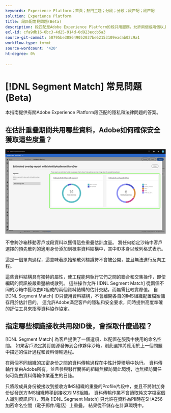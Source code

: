 ```yaml
---
keywords: Experience Platform；首頁；熱門主題；分段；分段；段匹配；段匹配
solution: Experience Platform
title: 段匹配常見問題(Beta)
description: 段匹配是Adobe Experience Platform的段共用服務，允許兩個或兩個以上平台用戶以安全、受管理和隱私友好的方式交換段資料。
exl-id: cfa9db16-0bc3-4d25-914d-0d923eccb5a3
source-git-commit: 50795be308649052037be62153109eadab02c9a1
workflow-type: tm+mt
source-wordcount: '420'
ht-degree: 0%

---
```


# [!DNL Segment Match] 常見問題(Beta)

本指南提供有關Adobe Experience Platform段匹配的隱私和法律問題的答案。

## 在估計重疊期間共用哪些資料，Adobe如何確保安全獲取這些度量？

![重疊報表.png](./images/overlap-report.png)

不會跨沙箱移動客戶或段資料以獲得這些重疊估計度量。 將任何給定沙箱中客戶選擇的預先散列的適用身份添加到概率資料結構中，其中ID本身以散列格式表示。

這是一個單向過程，這意味著原始預散列標識符不會被公開，並且無法進行反向工程。

這些資料結構具有獨特的屬性，使工程能夠執行它們之間的聯合和交集操作，即使編碼的資訊被嚴重壓縮或散列。 這些操作允許 [!DNL Segment Match] 從兩個不同的沙箱中獲取由ID組成的兩個資料結構的估計交點，而無需比較實際值。 自 [!DNL Segment Match] ID只使用資料結構，不會離開各自的IMS組織配置檔案儲存用於估計目的。 這允許Adobe滿足客戶的隱私和安全要求，同時提供高度準確的評估工具來指導資料協作協定。

## 指定哪些標識接收共用段ID後，會採取什麼過程？

[!DNL Segment Match] 為客戶提供了一個選項，以配置在服務中使用的命名空間。 如果客戶決定將訂閱源發佈到合作夥伴沙箱，則此選擇將應用於上一個問題中描述的估計過程和資料傳輸過程。

在兩個不同組織的加密身份之間的資料傳輸過程在中性計算環境中執行。 資料傳輸作業由Adobe所有，並且參與夥伴關係的組織無權訪問此環境，也無權訪問任何可能由資料傳輸作業產生的日誌。

只將段成員身份被接收到接收方IMS組織的重疊的Profile片段中，並且不將附加身份從發送方IMS組織轉移到接收方IMS組織。 資料傳輸作業不會讀取純文字檔案個人識別資訊(PII)，因為 [!DNL Segment Match] 只允許在資料為PII時在SHA256加密命名空間（電子郵件/電話）上重疊。 結果從不儲存在計算環境中。
